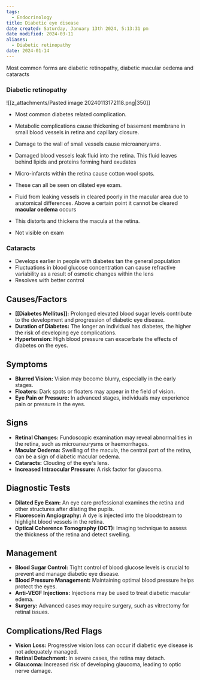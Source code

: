 ```yaml
---
tags:
  - Endocrinology
title: Diabetic eye disease
date created: Saturday, January 13th 2024, 5:13:31 pm
date modified: 2024-03-11
aliases:
  - Diabetic retinopathy
date: 2024-01-14
---
```

Most common forms are diabetic retinopathy, diabetic macular oedema and cataracts

### Diabetic retinopathy

![[z_attachments/Pasted image 20240113172118.png|350]]

- Most common diabetes related complication. 
- Metabolic complications cause thickening of basement membrane in small blood vessels in retina and capillary closure. 
- Damage to the wall of small vessels cause microanerysms. 
- Damaged blood vessels leak fluid into the retina. This fluid leaves behind lipids and proteins forming hard exudates
- Micro-infarcts within the retina cause cotton wool spots. 
- These can all be seen on dilated eye exam.

- Fluid from leaking vessels in cleared poorly in the macular area due to anatomical differences. Above a certain point it cannot be cleared **macular oedema** occurs
- This distorts and thickens the macula at the retina.
- Not visible on exam


### Cataracts 

- Develops earlier in people with diabetes tan the general population
- Fluctuations in blood glucose concentration can cause refractive variability as a result of osmotic changes within the lens 
- Resolves with better control

## Causes/Factors

- **[[Diabetes Mellitus]]:** Prolonged elevated blood sugar levels contribute to the development and progression of diabetic eye disease.
- **Duration of Diabetes:** The longer an individual has diabetes, the higher the risk of developing eye complications.
- **Hypertension:** High blood pressure can exacerbate the effects of diabetes on the eyes.

## Symptoms

- **Blurred Vision:** Vision may become blurry, especially in the early stages.
- **Floaters:** Dark spots or floaters may appear in the field of vision.
- **Eye Pain or Pressure:** In advanced stages, individuals may experience pain or pressure in the eyes.

## Signs

- **Retinal Changes:** Fundoscopic examination may reveal abnormalities in the retina, such as microaneurysms or haemorrhages.
- **Macular Oedema:** Swelling of the macula, the central part of the retina, can be a sign of diabetic macular oedema.
- **Cataracts:** Clouding of the eye's lens.
- **Increased Intraocular Pressure:** A risk factor for glaucoma.

## Diagnostic Tests

- **Dilated Eye Exam:** An eye care professional examines the retina and other structures after dilating the pupils.
- **Fluorescein Angiography:** A dye is injected into the bloodstream to highlight blood vessels in the retina.
- **Optical Coherence Tomography (OCT):** Imaging technique to assess the thickness of the retina and detect swelling.

## Management

- **Blood Sugar Control:** Tight control of blood glucose levels is crucial to prevent and manage diabetic eye disease.
- **Blood Pressure Management:** Maintaining optimal blood pressure helps protect the eyes.
- **Anti-VEGF Injections:** Injections may be used to treat diabetic macular edema.
- **Surgery:** Advanced cases may require surgery, such as vitrectomy for retinal issues.

## Complications/Red Flags

- **Vision Loss:** Progressive vision loss can occur if diabetic eye disease is not adequately managed.
- **Retinal Detachment:** In severe cases, the retina may detach.
- **Glaucoma:** Increased risk of developing glaucoma, leading to optic nerve damage.